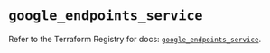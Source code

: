 # `google_endpoints_service`

Refer to the Terraform Registry for docs: [`google_endpoints_service`](https://registry.terraform.io/providers/hashicorp/google-beta/6.43.0/docs/resources/google_endpoints_service).

